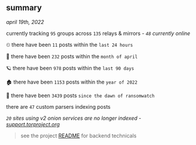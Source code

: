 
## summary
_april 19th, 2022_

currently tracking `95` groups across `135` relays & mirrors - _`48` currently online_

⏲ there have been `11` posts within the `last 24 hours`

🦈 there have been `232` posts within the `month of april`

🪐 there have been `978` posts within the `last 90 days`

🏚 there have been `1153` posts within the `year of 2022`

🦕 there have been `3439` posts `since the dawn of ransomwatch`

there are `47` custom parsers indexing posts

_`20` sites using v2 onion services are no longer indexed - [support.torproject.org](https://support.torproject.org/onionservices/v2-deprecation/)_

> see the project [README](https://github.com/thetanz/ransomwatch#ransomwatch--) for backend technicals

